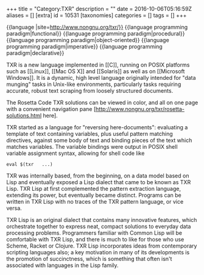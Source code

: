 +++
title = "Category:TXR"
description = ""
date = 2016-10-06T05:16:59Z
aliases = []
[extra]
id = 10531
[taxonomies]
categories = []
tags = []
+++

{{language
|site=http://www.nongnu.org/txr/}}
{{language programming paradigm|functional}}
{{language programming paradigm|procedural}}
{{language programming paradigm|object-oriented}}
{{language programming paradigm|imperative}}
{{language programming paradigm|declarative}}

TXR is a new language implemented in [[C]], running on POSIX platforms such as [[Linux]], [[Mac OS X]] and [[Solaris]] as well as on [[Microsoft Windows]]. It is a dynamic, high level language originally intended for "data munging" tasks in Unix-like environments, particularly tasks requiring accurate, robust text scraping from loosely structured documents.

The Rosetta Code TXR solutions can be viewed in color, and all on one page with a convenient navigation pane [http://www.nongnu.org/txr/rosetta-solutions.html here].

TXR started as a language for "reversing here-documents": evaluating a template of text containing variables, plus useful pattern matching directives, against some body of text and binding pieces of the text which matches variables. The variable bindings were output in POSIX shell variable assignment syntax, allowing for shell code like

<code>eval $(txr <txr-program> <args> ...)</code>

TXR was internally based, from the beginning, on a data model based on Lisp and eventually exposed a Lisp dialect that came to be known as TXR Lisp. TXR Lisp at first complemented the pattern extraction language, extending its power, but eventually became distinct. Programs can be written in TXR Lisp with no traces of the TXR pattern language, or vice versa.

TXR Lisp is an original dialect that contains many innovative features, which orchestrate together to express neat, compact solutions to everyday data processing problems. Programmers familiar with Common Lisp will be comfortable with TXR Lisp, and there is much to like for those who use Scheme, Racket or Clojure.  TXR Lisp incorporates ideas from contemporary scripting languages also; a key motivation in many of its developments is the promotion of succinctness, which is something that often isn't associated with languages in the Lisp family.
